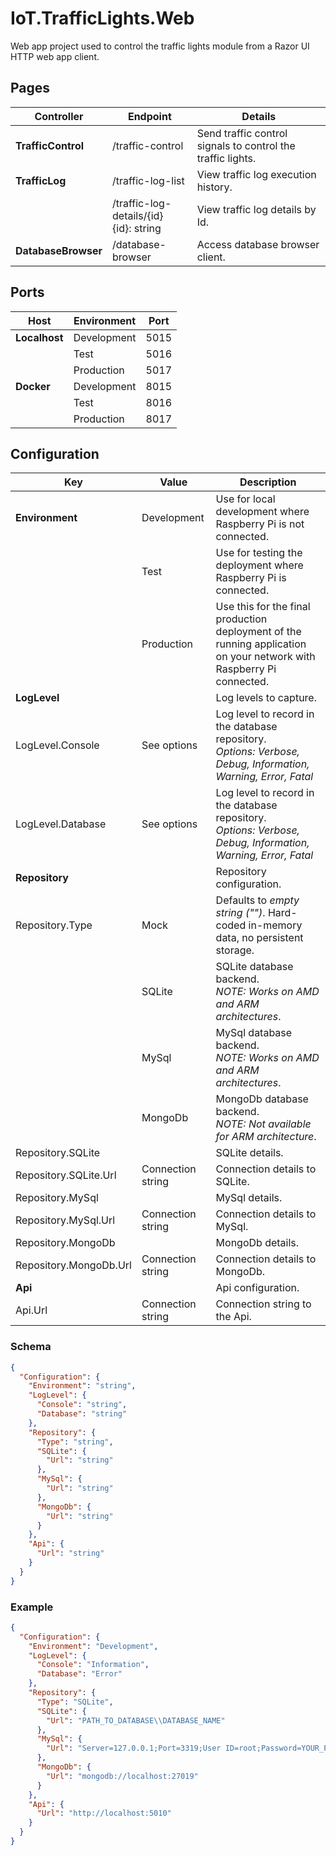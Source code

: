# IoT.TrafficLights.Web

Web app project used to control the traffic lights module from a Razor UI HTTP web app client.

## Pages

|Controller|Endpoint|Details|
|-----|-----|-----|
|**TrafficControl**|/traffic-control|Send traffic control signals to control the traffic lights.|
|**TrafficLog**|/traffic-log-list|View traffic log execution history.|
||/traffic-log-details/{id}<br />{id}: string|View traffic log details by Id.|
|**DatabaseBrowser**|/database-browser|Access database browser client.|

## Ports

|Host|Environment|Port|
|-----|-----|-----|
|**Localhost**|Development|5015|
||Test|5016|
||Production|5017|
|**Docker**|Development|8015|
||Test|8016|
||Production|8017|

## Configuration

|Key|Value|Description|
|-----|-----|-----|
|**Environment**|Development|Use for local development where Raspberry Pi is not connected.|
||Test|Use for testing the deployment where Raspberry Pi is connected.|
||Production|Use this for the final production deployment of the running application on your network with Raspberry Pi connected.|
|**LogLevel**||Log levels to capture.|
|LogLevel.Console|See options|Log level to record in the database repository.<br />_Options: Verbose, Debug, Information, Warning, Error, Fatal_|
|LogLevel.Database|See options|Log level to record in the database repository.<br />_Options: Verbose, Debug, Information, Warning, Error, Fatal_|
|**Repository**||Repository configuration.|
|Repository.Type|Mock|Defaults to *empty string ("")*. Hard-coded in-memory data, no persistent storage.|
||SQLite|SQLite database backend.<br>_NOTE: Works on AMD and ARM architectures_.|
||MySql|MySql database backend.<br>_NOTE: Works on AMD and ARM architectures_.|
||MongoDb|MongoDb database backend.<br>_NOTE: Not available for ARM architecture_.|
|Repository.SQLite||SQLite details.|
|Repository.SQLite.Url|Connection string|Connection details to SQLite.|
|Repository.MySql||MySql details.|
|Repository.MySql.Url|Connection string|Connection details to MySql.|
|Repository.MongoDb||MongoDb details.|
|Repository.MongoDb.Url|Connection string|Connection details to MongoDb.|
|**Api**||Api configuration.|
|Api.Url|Connection string|Connection string to the Api.|

### Schema

```json
{
  "Configuration": {
    "Environment": "string",
    "LogLevel": {
      "Console": "string",
      "Database": "string"
    },
    "Repository": {
      "Type": "string",
      "SQLite": {
        "Url": "string"
      },
      "MySql": {
        "Url": "string"
      },
      "MongoDb": {
        "Url": "string"
      }
    },
    "Api": {
      "Url": "string"
    }
  }
}
```

### Example

```json
{
  "Configuration": {
    "Environment": "Development",
    "LogLevel": {
      "Console": "Information",
      "Database": "Error"
    },
    "Repository": {
      "Type": "SQLite",
      "SQLite": {
        "Url": "PATH_TO_DATABASE\\DATABASE_NAME"
      },
      "MySql": {
        "Url": "Server=127.0.0.1;Port=3319;User ID=root;Password=YOUR_PASSWORD;Database=DATABASE_NAME"
      },
      "MongoDb": {
        "Url": "mongodb://localhost:27019"
      }
    },
    "Api": {
      "Url": "http://localhost:5010"
    }
  }
}
```